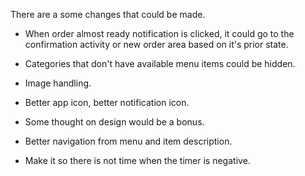There are a some changes that could be made.  

* When order almost ready notification is clicked, it could go to the confirmation activity 
  or new order area based on it's prior state.
  
* Categories that don't have available menu items could be hidden.

* Image handling.

* Better app icon, better notification icon.

* Some thought on design would be a bonus.

* Better navigation from menu and item description.

* Make it so there is not time when the timer is negative.

